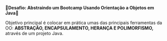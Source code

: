 🔺**Desafio: Abstraindo um Bootcamp Usando Orientação a Objetos em Java**🔺

Objetivo principal é colocar em prática umas das principais ferramentas da OO: **ABSTRAÇÃO, ENCAPSULAMENTO, HERANÇA E POLIMORFISMO,** através de um projeto Java.